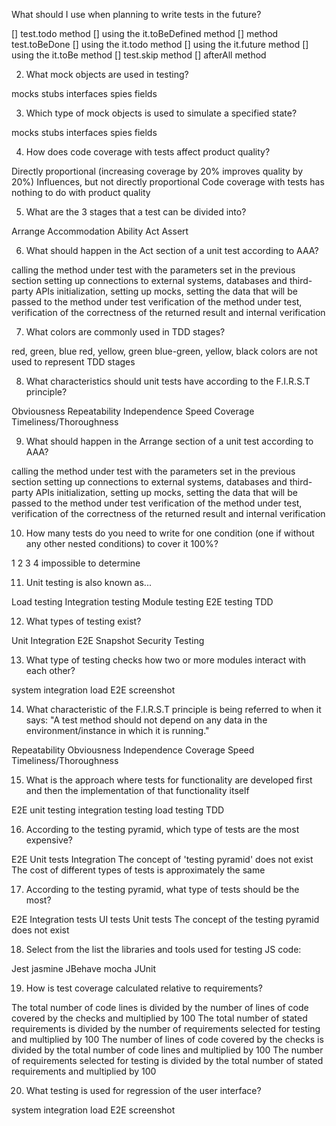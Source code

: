 What should I use when planning to write tests in the future?

[] test.todo method
[] using the it.toBeDefined method
[] method test.toBeDone
[] using the it.todo method
[] using the it.future method
[] using the it.toBe method
[] test.skip method
[] afterAll method

2. What mock objects are used in testing?

mocks
stubs
interfaces
spies
fields

3. Which type of mock objects is used to simulate a specified state?

mocks
stubs
interfaces
spies
fields

4. How does code coverage with tests affect product quality?

Directly proportional (increasing coverage by 20% improves quality by 20%)
Influences, but not directly proportional
Code coverage with tests has nothing to do with product quality

5. What are the 3 stages that a test can be divided into?

Arrange
Accommodation
Ability
Act
Assert

6. What should happen in the Act section of a unit test according to AAA?

calling the method under test with the parameters set in the previous section
setting up connections to external systems, databases and third-party APIs
initialization, setting up mocks, setting the data that will be passed to the method under test
verification of the method under test, verification of the correctness of the returned result and internal verification

7. What colors are commonly used in TDD stages?

red, green, blue
red, yellow, green
blue-green, yellow, black
colors are not used to represent TDD stages

8. What characteristics should unit tests have according to the F.I.R.S.T principle?

Obviousness
Repeatability
Independence
Speed
Coverage
Timeliness/Thoroughness

9. What should happen in the Arrange section of a unit test according to AAA?

calling the method under test with the parameters set in the previous section
setting up connections to external systems, databases and third-party APIs
initialization, setting up mocks, setting the data that will be passed to the method under test
verification of the method under test, verification of the correctness of the returned result and internal verification

10. How many tests do you need to write for one condition (one if without any other nested conditions) to cover it 100%?

1
2
3
4
impossible to determine

11. Unit testing is also known as...

Load testing
Integration testing
Module testing
E2E testing
TDD

12. What types of testing exist?

Unit
Integration
E2E
Snapshot
Security Testing

13. What type of testing checks how two or more modules interact with each other?

system
integration
load
E2E
screenshot

14. What characteristic of the F.I.R.S.T principle is being referred to when it says: "A test method should not depend on any data in the environment/instance in which it is running."

Repeatability
Obviousness
Independence
Coverage
Speed
Timeliness/Thoroughness

15. What is the approach where tests for functionality are developed first and then the implementation of that functionality itself

E2E
unit testing
integration testing
load testing
TDD

16. According to the testing pyramid, which type of tests are the most expensive?

E2E
Unit tests
Integration
The concept of 'testing pyramid' does not exist
The cost of different types of tests is approximately the same

17. According to the testing pyramid, what type of tests should be the most?

E2E
Integration tests
UI tests
Unit tests
The concept of the testing pyramid does not exist

18. Select from the list the libraries and tools used for testing JS code:

Jest
jasmine
JBehave
mocha
JUnit

19. How is test coverage calculated relative to requirements?

The total number of code lines is divided by the number of lines of code covered by the checks and multiplied by 100
The total number of stated requirements is divided by the number of requirements selected for testing and multiplied by 100
The number of lines of code covered by the checks is divided by the total number of code lines and multiplied by 100
The number of requirements selected for testing is divided by the total number of stated requirements and multiplied by 100

20. What testing is used for regression of the user interface?

system
integration
load
E2E
screenshot
